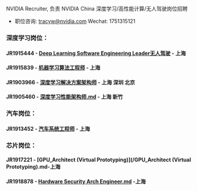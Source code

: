 NVIDIA Recruiter, 负责 NVIDIA China 深度学习/高性能计算/无人驾驶岗位招聘  
- 职位咨询: tracyw@nvidia.com   Wechat: 1751315121

### 深度学习岗位：

#### JR1915444 - [Deep Learning Software Engineering Leader无人驾驶](/Deep_Learning_Software_Engineering_Leader.md) - 上海
#### JR1915839 - [机器学习算法工程师](/机器学习算法工程师.md) - 上海
#### JR1903966 - [深度学习解决方案架构师](/Deep_Learning_Solution_Architect.md) - 上海 深圳 北京
#### JR1905460 - [深度学习性能架构师.md](/深度学习性能架构师.md) - 上海 新竹                             

### 汽车岗位：
#### JR1913452 - [汽车系统工程师](/Automotive_Solution_Engineer.md) - 上海

### 芯片岗位：
#### JR1917221 - [GPU_Architect (Virtual Prototyping)](/GPU_Architect (Virtual Prototyping).md-上海
#### JR1918878 - [Hardware Security Arch Engineer.md](/Hardware_Security_Arch_Engineer.md) -上海
